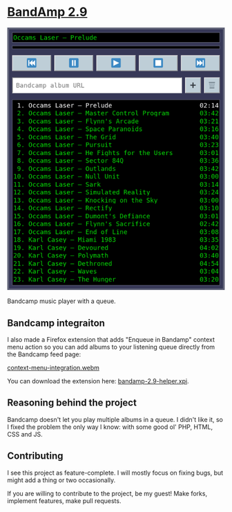 # [BandAmp 2.9](https://bandamp.fly.dev/)

![](.github/img.png)

Bandcamp music player with a queue.

## Bandcamp integraiton

I also made a Firefox extension that adds "Enqueue in Bandamp" context menu action so you can add albums to your listening queue directly from the Bandcamp feed page:

[context-menu-integration.webm](https://github.com/torunar/bandamp-2.9/assets/1062217/08d875f8-1cf6-44c9-a8c5-00498009ef6a)

You can download the extension here: [bandamp-2.9-helper.xpi](https://github.com/torunar/bandamp-2.9-helper/releases/download/v2.9/bandamp-2.9-helper.xpi).

## Reasoning behind the project

Bandcamp doesn't let you play multiple albums in a queue.
I didn't like it, so I fixed the problem the only way I know: with some good ol' PHP, HTML, CSS and JS.

## Contributing

I see this project as feature-complete. I will mostly focus on fixing bugs, but might add a thing or two occasionally.

If you are willing to contribute to the project, be my guest! Make forks, implement features, make pull requests.
